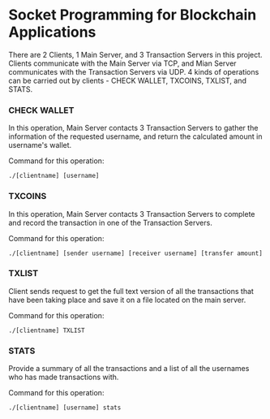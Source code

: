 # Socket Programming for Blockchain Applications
There are 2 Clients, 1 Main Server, and 3 Transaction Servers in this project. Clients communicate with the Main Server via TCP, and Mian Server communicates with the Transaction Servers via UDP. 4 kinds of operations can be carried out by clients - CHECK WALLET, TXCOINS, TXLIST, and STATS.

### CHECK WALLET
In this operation, Main Server contacts 3 Transaction Servers to gather the information of the requested username, and return the calculated amount in username's wallet.

Command for this operation:
~~~
./[clientname] [username]
~~~

### TXCOINS
In this operation, Main Server contacts 3 Transaction Servers to complete and record the transaction in one of the Transaction Servers.

Command for this operation:
~~~
./[clientname] [sender username] [receiver username] [transfer amount]
~~~

### TXLIST
Client sends request to get the full text version of all the transactions that have been taking place and save it on a file located on the main server.

Command for this operation:
~~~
./[clientname] TXLIST
~~~

### STATS
Provide a summary of all the transactions and a list of all the usernames who has made transactions with.

Command for this operation:
~~~
./[clientname] [username] stats
~~~
